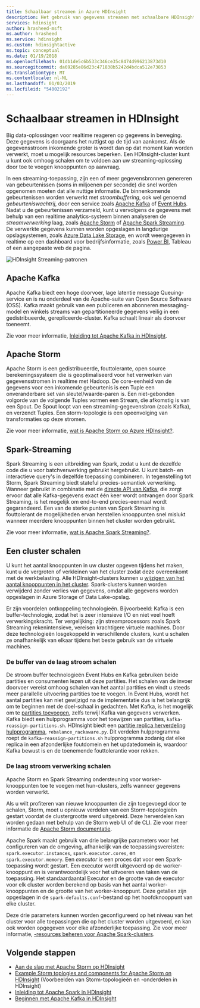 ```yaml
---
title: Schaalbaar streamen in Azure HDInsight
description: Het gebruik van gegevens streamen met schaalbare HDInsight-clusters.
services: hdinsight
author: hrasheed-msft
ms.author: hrasheed
ms.service: hdinsight
ms.custom: hdinsightactive
ms.topic: conceptual
ms.date: 01/19/2018
ms.openlocfilehash: 01db1de5c6b533c346ce35c8474d996213873d10
ms.sourcegitcommit: da69285e86d23c471838b5242d4bdca512e73853
ms.translationtype: MT
ms.contentlocale: nl-NL
ms.lasthandoff: 01/03/2019
ms.locfileid: "54002192"
---
```

# <a name="streaming-at-scale-in-hdinsight"></a>Schaalbaar streamen in HDInsight

Big data-oplossingen voor realtime reageren op gegevens in beweging. Deze gegevens is doorgaans het nuttigst op de tijd van aankomst. Als de gegevensstroom inkomende groter is wordt dan op dat moment kan worden verwerkt, moet u mogelijk resources beperken. Een HDInsight-cluster kunt u kunt ook omhoog schalen om te voldoen aan uw streaming-oplossing door toe te voegen knooppunten op aanvraag.


In een streaming-toepassing, zijn een of meer gegevensbronnen genereren van gebeurtenissen (soms in miljoenen per seconde) die snel worden opgenomen moeten dat alle nuttige informatie. De binnenkomende gebeurtenissen worden verwerkt met *stroombuffering*, ook wel genoemd *gebeurteniswachtrij*, door een service zoals [Apache Kafka](kafka/apache-kafka-introduction.md) of [Event Hubs](https://azure.microsoft.com/services/event-hubs/). Nadat u de gebeurtenissen verzameld, kunt u vervolgens de gegevens met behulp van een realtime analytics-systeem binnen analyseren de *streamverwerking* laag, zoals [Apache Storm](storm/apache-storm-overview.md) of [Apache Spark Streaming](spark/apache-spark-streaming-overview.md). De verwerkte gegevens kunnen worden opgeslagen in langdurige opslagsystemen, zoals [Azure Data Lake Storage](https://azure.microsoft.com/services/storage/data-lake-storage/), en wordt weergegeven in realtime op een dashboard voor bedrijfsinformatie, zoals [Power BI](https://powerbi.microsoft.com), Tableau of een aangepaste web de pagina.


![HDInsight Streaming-patronen](./media/hdinsight-streaming-at-scale-overview/HDInsight-streaming-patterns.png)

## <a name="apache-kafka"></a>Apache Kafka

Apache Kafka biedt een hoge doorvoer, lage latentie message Queuing-service en is nu onderdeel van de Apache-suite van Open Source Software (OSS). Kafka maakt gebruik van een publiceren en abonneren messaging-model en winkels streams van gepartitioneerde gegevens veilig in een gedistribueerde, gerepliceerde-cluster. Kafka schaalt lineair als doorvoer toeneemt.

Zie voor meer informatie, [Inleiding tot Apache Kafka in HDInsight](kafka/apache-kafka-introduction.md).

## <a name="apache-storm"></a>Apache Storm

Apache Storm is een gedistribueerde, fouttolerante, open source berekeningssysteem die is geoptimaliseerd voor het verwerken van gegevensstromen in realtime met Hadoop. De core-eenheid van de gegevens voor een inkomende gebeurtenis is een Tuple een onveranderbare set van sleutel/waarde-paren is. Een niet-gebonden volgorde van de volgende Tuples vormen een Stream, die afkomstig is van een Spout. De Spout loopt van een streaming-gegevensbron (zoals Kafka), en verzendt Tuples. Een storm-topologie is een opeenvolging van transformaties op deze stromen.

Zie voor meer informatie, [wat is Apache Storm op Azure HDInsight?](storm/apache-storm-overview.md).

## <a name="spark-streaming"></a>Spark-Streaming

Spark Streaming is een uitbreiding van Spark, zodat u kunt de dezelfde code die u voor batchverwerking gebruikt hergebruikt. U kunt batch- en interactieve query's in dezelfde toepassing combineren. In tegenstelling tot Storm, Spark Streaming biedt stateful precies-semantiek verwerking. Wanneer gebruikt in combinatie met de [directe API van Kafka](https://spark.apache.org/docs/latest/streaming-kafka-integration.html), die zorgt ervoor dat alle Kafka-gegevens exact één keer wordt ontvangen door Spark Streaming, is het mogelijk om end-to-end precies-eenmaal wordt gegarandeerd. Een van de sterke punten van Spark Streaming is fouttolerant de mogelijkheden ervan herstellen knooppunten snel mislukt wanneer meerdere knooppunten binnen het cluster worden gebruikt.

Zie voor meer informatie, [wat is Apache Spark Streaming?](hdinsight-spark-streaming-overview.md).

## <a name="scaling-a-cluster"></a>Een cluster schalen

U kunt het aantal knooppunten in uw cluster opgeven tijdens het maken, kunt u de vergroten of verkleinen van het cluster zodat deze overeenkomt met de werkbelasting. Alle HDInsight-clusters kunnen u [wijzigen van het aantal knooppunten in het cluster](hdinsight-administer-use-management-portal.md#scale-clusters). Spark-clusters kunnen worden verwijderd zonder verlies van gegevens, omdat alle gegevens worden opgeslagen in Azure Storage of Data Lake-opslag.

Er zijn voordelen ontkoppeling technologieën. Bijvoorbeeld: Kafka is een buffer-technologie, zodat het is zeer intensieve I/O en niet veel hoeft verwerkingskracht. Ter vergelijking: zijn streamprocessors zoals Spark Streaming rekenintensieve, vereisen krachtigere virtuele machines. Door deze technologieën losgekoppeld in verschillende clusters, kunt u schalen ze onafhankelijk van elkaar tijdens het beste gebruik van de virtuele machines.

### <a name="scale-the-stream-buffering-layer"></a>De buffer van de laag stroom schalen

De stroom buffer technologieën Event Hubs en Kafka gebruiken beide partities en consumenten lezen uit deze partities. Het schalen van de invoer doorvoer vereist omhoog schalen van het aantal partities en vindt u steeds meer parallelle uitvoering partities toe te voegen. In Event Hubs, wordt het aantal partities kan niet gewijzigd na de implementatie dus is het belangrijk om te beginnen met de doel-schaal in gedachten. Met Kafka, is het mogelijk om te [partities toevoegen](https://kafka.apache.org/documentation.html#basic_ops_cluster_expansion), zelfs terwijl Kafka van gegevens verwerken. Kafka biedt een hulpprogramma voor het toewijzen van partities, `kafka-reassign-partitions.sh`. HDInsight biedt een [partitie replica herverdeling hulpprogramma](https://github.com/hdinsight/hdinsight-kafka-tools), `rebalance_rackaware.py`. Dit verdelen hulpprogramma roept de `kafka-reassign-partitions.sh` hulpprogramma zodanig dat elke replica in een afzonderlijke foutdomein en het updatedomein is, waardoor Kafka bewust is en de toenemende fouttolerantie voor rekken.

### <a name="scale-the-stream-processing-layer"></a>De laag stroom verwerking schalen

Apache Storm en Spark Streaming ondersteuning voor worker-knooppunten toe te voegen met hun-clusters, zelfs wanneer gegevens worden verwerkt.

Als u wilt profiteren van nieuwe knooppunten die zijn toegevoegd door te schalen, Storm, moet u opnieuw verdelen van een Storm-topologieën gestart voordat de clustergrootte werd uitgebreid. Deze herverdelen kan worden gedaan met behulp van de Storm web UI of de CLI. Zie voor meer informatie de [Apache Storm documentatie](https://storm.apache.org/documentation/Understanding-the-parallelism-of-a-Storm-topology.html).

Apache Spark maakt gebruik van drie belangrijke parameters voor het configureren van de omgeving, afhankelijk van de toepassingsvereisten: `spark.executor.instances`, `spark.executor.cores`, en `spark.executor.memory`. Een *executor* is een proces dat voor een Spark-toepassing wordt gestart. Een executor wordt uitgevoerd op de worker-knooppunt en is verantwoordelijk voor het uitvoeren van taken van de toepassing. Het standaardaantal Executor en de grootte van de executor voor elk cluster worden berekend op basis van het aantal worker-knooppunten en de grootte van het worker-knooppunt. Deze getallen zijn opgeslagen in de `spark-defaults.conf`-bestand op het hoofdknooppunt van elke cluster.

Deze drie parameters kunnen worden geconfigureerd op het niveau van het cluster voor alle toepassingen die op het cluster worden uitgevoerd, en kan ook worden opgegeven voor elke afzonderlijke toepassing. Zie voor meer informatie, [-resources beheren voor Apache Spark-clusters](spark/apache-spark-resource-manager.md).

## <a name="next-steps"></a>Volgende stappen

* [Aan de slag met Apache Storm op HDInsight](storm/apache-storm-tutorial-get-started-linux.md)
* [Example Storm toplogies and components for Apache Storm on HDInsight](storm/apache-storm-example-topology.md) (Voorbeelden van Storm-topologieën en -onderdelen in HDInsight)
* [Inleiding tot Apache Spark in HDInsight](spark/apache-spark-overview.md)
* [Beginnen met Apache Kafka in HDInsight](kafka/apache-kafka-get-started.md)
